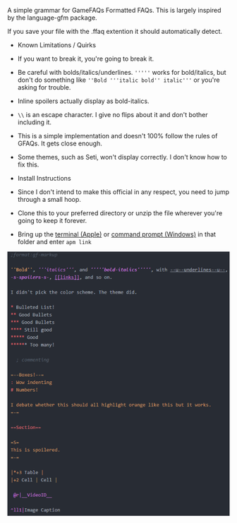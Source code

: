 A simple grammar for GameFAQs Formatted FAQs. This is largely inspired by the language-gfm package.

If you save your file with the .ffaq extention it should automatically detect.

* Known Limitations / Quirks
 * If you want to break it, you're going to break it.
 * Be careful with bolds/italics/underlines. ```'''''``` works for bold/italics, but don't do something like ```''Bold '''italic bold'' italic'''``` or you're asking for trouble.
 * Inline spoilers actually display as bold-italics.
 * ```\\``` is an escape character. I give no flips about it and don't bother including it.
 * This is a simple implementation and doesn't 100% follow the rules of GFAQs. It gets close enough.
 * Some themes, such as Seti, won't display correctly. I don't know how to fix this.

* Install Instructions
 * Since I don't intend to make this official in any respect, you need to jump through a small hoop.
 * Clone this to your preferred directory or unzip the file wherever you're going to keep it forever.
 * Bring up the [terminal (Apple)](http://lifehacker.com/launch-an-os-x-terminal-window-from-a-specific-folder-1466745514) or [command prompt (Windows)](http://www.techsupportalert.com/content/how-open-windows-command-prompt-any-folder.htm) in that folder and enter ```apm link```

![Example](https://github.com/CatClawed/language-ffaq/blob/master/Example.png)
